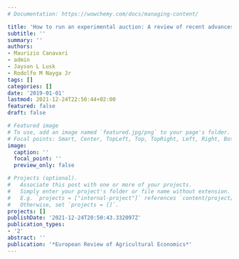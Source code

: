 ```yaml
---
# Documentation: https://wowchemy.com/docs/managing-content/

title: 'How to run an experimental auction: A review of recent advances'
subtitle: ''
summary: ''
authors:
- Maurizio Canavari
- admin
- Jayson L Lusk
- Rodolfo M Nayga Jr
tags: []
categories: []
date: '2019-01-01'
lastmod: 2021-12-24T22:50:44+02:00
featured: false
draft: false

# Featured image
# To use, add an image named `featured.jpg/png` to your page's folder.
# Focal points: Smart, Center, TopLeft, Top, TopRight, Left, Right, BottomLeft, Bottom, BottomRight.
image:
  caption: ''
  focal_point: ''
  preview_only: false

# Projects (optional).
#   Associate this post with one or more of your projects.
#   Simply enter your project's folder or file name without extension.
#   E.g. `projects = ["internal-project"]` references `content/project/deep-learning/index.md`.
#   Otherwise, set `projects = []`.
projects: []
publishDate: '2021-12-24T20:50:43.332097Z'
publication_types:
- '2'
abstract: ''
publication: '*European Review of Agricultural Economics*'
---
```

